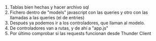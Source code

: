 
1. Tablas bien hechas y hacer archivo sql
2. Fichero dentro de "models" javascript con las queries y otro con las llamadas a las queries (el de entries)
3. Después ya podemos ir a los controladores, que llaman al modelo.
4. De controladores van a rutas, y de ahí a "app.js"
5. Por último comprobar si las requests funcionan desde Thunder Client